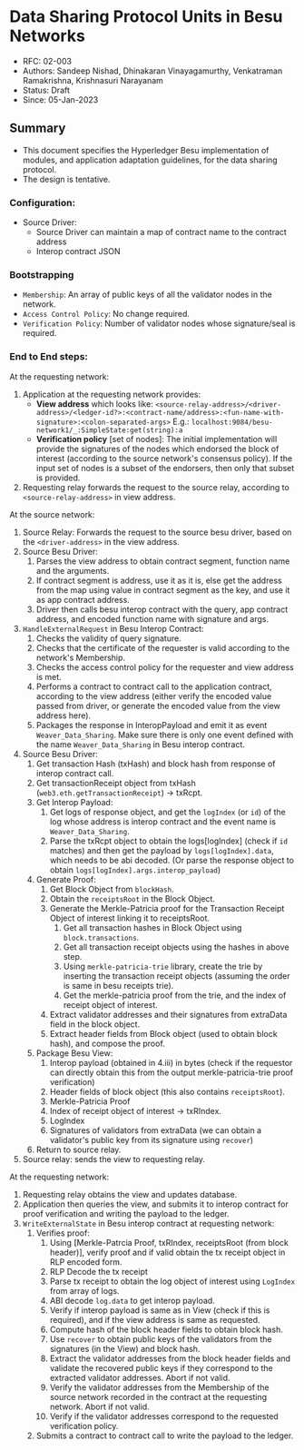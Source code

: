 <!--
 Copyright IBM Corp. All Rights Reserved.

 SPDX-License-Identifier: CC-BY-4.0
 -->
# Data Sharing Protocol Units in Besu Networks

- RFC: 02-003
- Authors: Sandeep Nishad, Dhinakaran Vinayagamurthy, Venkatraman Ramakrishna,  Krishnasuri Narayanam
- Status: Draft
- Since: 05-Jan-2023

## Summary

- This document specifies the Hyperledger Besu implementation of modules, and application adaptation guidelines, for the data sharing protocol.
- The design is tentative.

### Configuration:
- Source Driver:
    - Source Driver can maintain a map of contract name to the contract address
    - Interop contract JSON

### Bootstrapping

- `Membership`: An array of public keys of all the validator nodes in the network.
- `Access Control Policy`: No change required.
- `Verification Policy`: Number of validator nodes whose signature/seal is required.

### End to End steps:

At the requesting network:
1. Application at the requesting network provides:
    - **View address** which looks like:
    `<source-relay-address>/<driver-address>/<ledger-id?>:<contract-name/address>:<fun-name-with-signature>:<colon-separated-args>`
    E.g.: `localhost:9084/besu-network1/_:SimpleState:get(string):a`
    - **Verification policy** [set of nodes]: The initial implementation will provide the signatures of the nodes which endorsed the block of interest (according to the source network's consensus policy). If the input set of nodes is a subset of the endorsers, then only that subset is provided.
2. Requesting relay forwards the request to the source relay, according to `<source-relay-address>` in view address.

At the source network:
1. Source Relay: Forwards the request to the source besu driver, based on the `<driver-address>` in the view address.
2. Source Besu Driver: 
    1. Parses the view address to obtain contract segment, function name and the arguments.
    2. If contract segment is address, use it as it is, else get the address from the map using value in contract segment as the key, and use it as app contract address.
    3. Driver then calls besu interop contract with the query, app contract address, and encoded function name with signature and args.
3. `HandleExternalRequest` in Besu Interop Contract:
    1. Checks the validity of query signature.
    2. Checks that the certificate of the requester is valid according to the network's Membership.
    3. Checks the access control policy for the requester and view address is met.
    4. Performs a contract to contract call to the application contract, according to the view address (either verify the encoded value passed from driver, or generate the encoded value from the view address here).
    5. Packages the response in InteropPayload and emit it as event `Weaver_Data_Sharing`. Make sure there is only one event defined with the name `Weaver_Data_Sharing` in Besu interop contract.
4. Source Besu Driver:
    1. Get transaction Hash (txHash) and block hash from response of interop contract call.
    2. Get transactionReceipt object from txHash (`web3.eth.getTransactionReceipt`) -> txRcpt.
    3. Get Interop Payload:
        1. Get logs of response object, and get the `logIndex` (or `id`) of the log whose address is interop contract and the event name is `Weaver_Data_Sharing`.
        2. Parse the txRcpt object to obtain the logs[logIndex] (check if `id` matches) and then get the payload by `logs[logIndex].data`, which needs to be abi decoded. (Or parse the response object to obtain `logs[logIndex].args.interop_payload`)
    4. Generate Proof: 
         1. Get Block Object from `blockHash`.
         2. Obtain the `receiptsRoot` in the Block Object.
         3. Generate the Merkle-Patricia proof for the Transaction Receipt Object of interest linking it to receiptsRoot.
             1. Get all transaction hashes in Block Object using `block.transactions`.
             2. Get all transaction receipt objects using the hashes in above step.
             3. Using `merkle-patricia-trie` library, create the trie by inserting the transaction receipt objects  (assuming the order is same in besu receipts trie).
             4. Get the merkle-patricia proof from the trie, and the index of receipt object of interest.
         4. Extract validator addresses and their signatures from extraData field in the block object.
         5. Extract header fields from Block object (used to obtain block hash), and compose the proof.
    5. Package Besu View:
        1. Interop payload (obtained in 4.iii) in bytes (check if the requestor can directly obtain this from the output merkle-patricia-trie proof verification)
        2. Header fields of block object (this also contains `receiptsRoot`).
        3. Merkle-Patricia Proof
        4. Index of receipt object of interest -> txRIndex.
        5. LogIndex
        6. Signatures of validators from extraData (we can obtain a validator's public key from its signature using `recover`)
    6. Return to source relay.
5. Source relay: sends the view to requesting relay.

At the requesting network:
1. Requesting relay obtains the view and updates database.
2. Application then queries the view, and submits it to interop contract for proof verification and writing the payload to the ledger.
3. `WriteExternalState` in Besu interop contract at requesting network:
    1. Verifies proof:
        1. Using [Merkle-Patrcia Proof, txRIndex, receiptsRoot (from block header)], verify proof and if valid obtain the tx receipt object in RLP encoded form.
        2. RLP Decode the tx receipt
        3. Parse tx receipt to obtain the log object of interest using `LogIndex` from array of logs.
        4. ABI decode `log.data` to get interop payload.
        5. Verify if interop payload is same as in View (check if this is required), and if the view address is same as requested.
        6. Compute hash of the block header fields to obtain block hash.
        7. Use `recover` to obtain public keys of the validators from the signatures (in the View) and block hash.
        8. Extract the validator addresses from the block header fields and validate the recovered public keys if they correspond to the extracted validator addresses. Abort if not valid.
        9. Verify the validator addresses from the Membership of the source network recorded in the contract at the requesting network. Abort if not valid.
        10. Verify if the validator addresses correspond to the requested verification policy.
    2. Submits a contract to contract call to write the payload to the ledger.